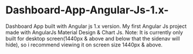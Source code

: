 # Dashboard-App-Angular-Js-1.x-

Dashboard App built with Angular js 1.x version.
My first Angular Js project made with AngularJs Material Design & Chart Js.
Note: It is currently only built for desktop screen(1440px & above and below that the sidenav will hide), so i recommend viewing it on screen size 1440px & above.
